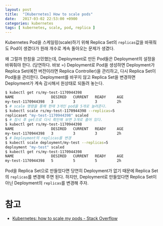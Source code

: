 ```yaml
---
layout: post
title:  "[Kubernetes] How to scale pods"
date:   2017-03-02 22:53:00 +0900
categories: kubernetes
tags: [ kubernetes, scale, pod, replica ]
---
```


Kubernetes Pod을 스케일링(scale)하기 위해 Replica Set의 `replicas`값을 바꿔줘도 Pod이 생겼다가 원래 개수로 계속 돌아오는 문제가 생겼다.

왜 그럴까 한참을 고민했는데, Deployment로 만든 Pod들은 Deployment의 설정을 바꿔줘야 한다. (당연하다. 바보 =) Deployment로 Pod을 생성하면 Deployment가 Replica Set(예전 버전이라면 Replica Controller)을 관리하고, 다시 Replica Set이 Pod들을 관리한다. Deployment를 바꾸지 않고 Replica Set을 변경하면 Deployment가 계속 감시해서 원상태로 되돌려 놓는다.

```bash
$ kubectl get rs/my-test-1170944398
NAME                 DESIRED   CURRENT   READY     AGE
my-test-1170944398   3         3         3         2h
$ # scale 명령을 통해 현재 3개인 pod을 5개로 늘려준다.
$ kubectl scale rs/my-test-1170944398 --replicas=5
replicaset "my-test-1170944398" scaled
$ # 잠시 후 get으로 다시 확인해 보면 3개로 줄어 있다.
$ kubectl get rs/my-test-1170944398
NAME                 DESIRED   CURRENT   READY     AGE
my-test-1170944398   3         3         3         2h
$ # Deployment의 replicas를 변경
$ kubectl scale deployment/my-test --replicas=5
deployment "my-test" scaled
$ kubectl get rs/my-test-1170944398
NAME                 DESIRED   CURRENT   READY     AGE
my-test-1170944398   5         5         5         2h
```

Pod을 Replica Set으로 만들었다면 당연히 Deployment가 없기 때문에 Replica Set의 `replicas`를 변경해 주면 된다. 하지만, Deployment로 만들었다면 Replica Set이 아닌 Deployment의 `replicas`를 변경해 주자.

# 참고
- [Kubernetes: how to scale my pods - Stack Overflow](http://stackoverflow.com/questions/38344896/kubernetes-how-to-scale-my-pods)
